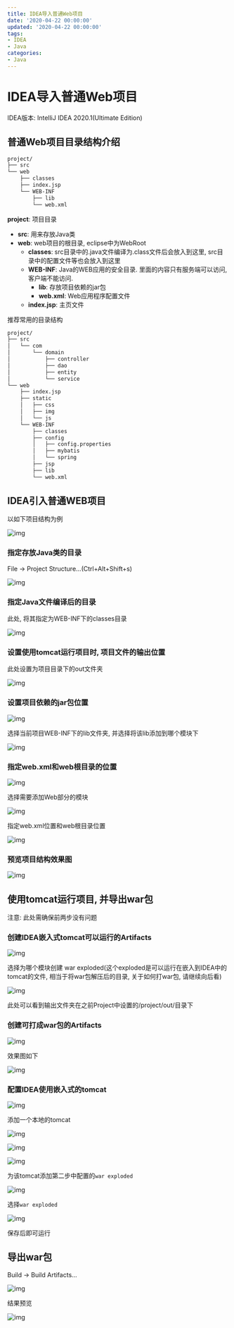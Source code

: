 ```yaml
---
title: IDEA导入普通Web项目
date: '2020-04-22 00:00:00'
updated: '2020-04-22 00:00:00'
tags:
- IDEA
- Java
categories:
- Java
---
```


# IDEA导入普通Web项目

IDEA版本: IntelliJ IDEA 2020.1(Ultimate Edition)

## 普通Web项目目录结构介绍

```bash
project/
├── src
└── web
    ├── classes
    ├── index.jsp
    └── WEB-INF
        ├── lib
        └── web.xml
```

**project**: 项目目录

- **src**: 用来存放Java类
- **web**: web项目的根目录, eclipse中为WebRoot
  - **classes**: src目录中的.java文件编译为.class文件后会放入到这里, src目录中的配置文件等也会放入到这里
  - **WEB-INF**: Java的WEB应用的安全目录. 里面的内容只有服务端可以访问, 客户端不能访问.
    - **lib**: 存放项目依赖的jar包
    - **web.xml**: Web应用程序配置文件
  - **index.jsp**: 主页文件

推荐常用的目录结构

```bash
project/
├── src
│   └── com
│       └── domain
│           ├── controller
│           ├── dao
│           ├── entity
│           └── service
└── web
    ├── index.jsp
    ├── static
    │   ├── css
    │   ├── img
    │   └── js
    └── WEB-INF
        ├── classes
        ├── config
        │   ├── config.properties
        │   ├── mybatis
        │   └── spring
        ├── jsp
        ├── lib
        └── web.xml
```

## IDEA引入普通WEB项目

以如下项目结构为例

![img](https://gitee.com/swang-harbin/pic-bed/raw/master/images/2021/20210222152733.png)

### 指定存放Java类的目录

File -> Project Structure...(Ctrl+Alt+Shift+s)

![img](https://gitee.com/swang-harbin/pic-bed/raw/master/images/2021/20210222152753.png)

### 指定Java文件编译后的目录

此处, 将其指定为WEB-INF下的classes目录

![img](https://gitee.com/swang-harbin/pic-bed/raw/master/images/2021/20210222152809.png)

### 设置使用tomcat运行项目时, 项目文件的输出位置

此处设置为项目目录下的out文件夹

![img](https://gitee.com/swang-harbin/pic-bed/raw/master/images/2021/20210222152859.png)

### 设置项目依赖的jar包位置

![img](https://gitee.com/swang-harbin/pic-bed/raw/master/images/2021/20210222152932.png)

选择当前项目WEB-INF下的lib文件夹, 并选择将该lib添加到哪个模块下

![img](https://gitee.com/swang-harbin/pic-bed/raw/master/images/2021/20210222152951.png)

### 指定web.xml和web根目录的位置

![img](https://gitee.com/swang-harbin/pic-bed/raw/master/images/2021/20210222153004.png)

选择需要添加Web部分的模块

![img](https://gitee.com/swang-harbin/pic-bed/raw/master/images/2021/20210222153019.png)

指定web.xml位置和web根目录位置

![img](https://gitee.com/swang-harbin/pic-bed/raw/master/images/2021/20210222153033.png)

### 预览项目结构效果图

![img](https://gitee.com/swang-harbin/pic-bed/raw/master/images/2021/20210222153047.png)

## 使用tomcat运行项目, 并导出war包

注意: 此处需确保前两步没有问题

### 创建IDEA嵌入式tomcat可以运行的Artifacts

![img](https://gitee.com/swang-harbin/pic-bed/raw/master/images/2021/20210222153104.png)

选择为哪个模块创建 war exploded(这个exploded是可以运行在嵌入到IDEA中的tomcat的文件, 相当于将war包解压后的目录, 关于如何打war包, 请继续向后看)

![img](https://gitee.com/swang-harbin/pic-bed/raw/master/images/2021/20210222153119.png)

此处可以看到输出文件夹在之前Project中设置的/project/out/目录下

### 创建可打成war包的Artifacts

![img](https://gitee.com/swang-harbin/pic-bed/raw/master/images/2021/20210222153146.png)

效果图如下

![img](https://gitee.com/swang-harbin/pic-bed/raw/master/images/2021/20210222153207.png)

### 配置IDEA使用嵌入式的tomcat

![img](https://gitee.com/swang-harbin/pic-bed/raw/master/images/2021/20210222153221.png)

添加一个本地的tomcat

![img](https://gitee.com/swang-harbin/pic-bed/raw/master/images/2021/20210222153234.png)

![img](https://gitee.com/swang-harbin/pic-bed/raw/master/images/2021/20210222153247.png)

![img](https://gitee.com/swang-harbin/pic-bed/raw/master/images/2021/20210222153301.png)

为该tomcat添加第二步中配置的`war exploded`

![img](https://gitee.com/swang-harbin/pic-bed/raw/master/images/2021/20210222153315.png)

选择`war exploded`

![img](https://gitee.com/swang-harbin/pic-bed/raw/master/images/2021/20210222153332.png)

保存后即可运行

## 导出war包

Build -> Build Artifacts...

![img](https://gitee.com/swang-harbin/pic-bed/raw/master/images/2021/20210222153350.png)

结果预览

![img](https://gitee.com/swang-harbin/pic-bed/raw/master/images/2021/20210222153404.png)
